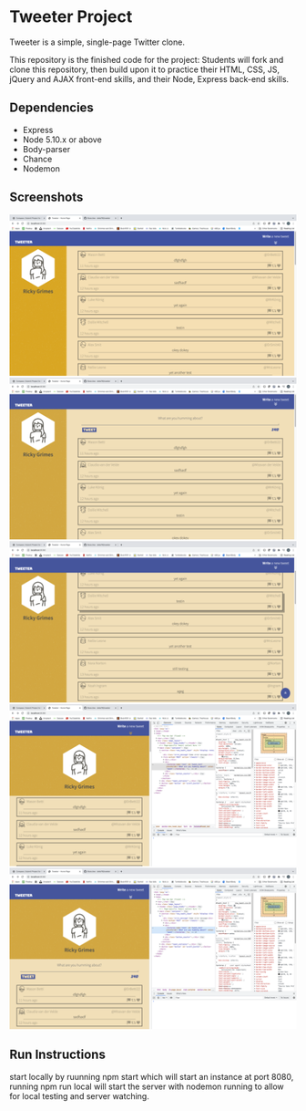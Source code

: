 # Tweeter Project

Tweeter is a simple, single-page Twitter clone.

This repository is the finished code for the project: Students will fork and clone this repository, then build upon it to practice their HTML, CSS, JS, jQuery and AJAX front-end skills, and their Node, Express back-end skills.

## Dependencies

- Express
- Node 5.10.x or above
- Body-parser
- Chance
- Nodemon

## Screenshots

!['Desktop screen.'](./docs/desktop-layout.png)
!['Desktop screen showing input field'](./docs/desktop-layout-with-input.png)
!['Desktop screen showing scroll up button.'](./docs/desktop-layout-with-scroll-up.png)
!['Mobile layout.'](./docs/mobile-layout.png)
!['Mobile layout with input.'](./docs/mobile-layout-with-input.png)

## Run Instructions
start locally by ruunning npm start which will start an instance at port 8080, running npm run local will start the server with nodemon running to allow for local testing and server watching.
